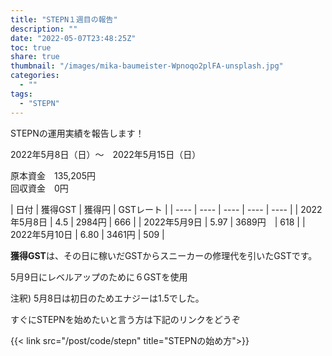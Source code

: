 ```yaml
---
title: "STEPN１週目の報告"
description: ""
date: "2022-05-07T23:48:25Z"
toc: true
share: true
thumbnail: "/images/mika-baumeister-Wpnoqo2plFA-unsplash.jpg"
categories:
  - ""
tags:
  - "STEPN"
---
```


STEPNの運用実績を報告します！

2022年5月8日（日）〜　2022年5月15日（日）

<!--more-->

原本資金　135,205円  
回収資金　0円

|  日付  | 獲得GST | 獲得円 | GSTレート | 
| ---- | ---- | ---- | ---- | ---- |
| 2022年5月8日 | 4.5 | 2984円 | 666 |
| 2022年5月9日 | 5.97 | 3689円　| 618 |
| 2022年5月10日 | 6.80 | 3461円 | 509 |

**獲得GST**は、その日に稼いだGSTからスニーカーの修理代を引いたGSTです。

5月9日にレベルアップのために６GSTを使用

注釈) 5月8日は初日のためエナジーは1.5でした。

すぐにSTEPNを始めたいと言う方は下記のリンクをどうぞ

{{< link src="/post/code/stepn" title="STEPNの始め方">}}
  
  
    
  

